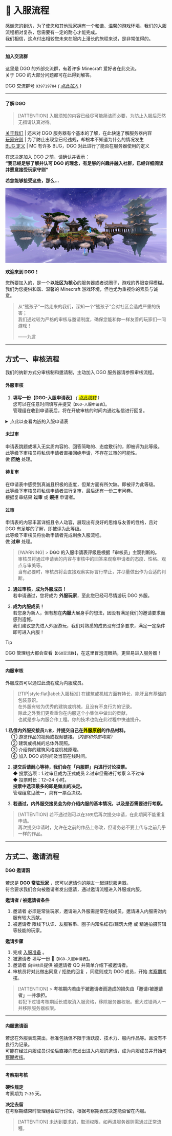 <!-- notice/join -->

# 📃 入服流程

感谢您的到访，为了使您和其他玩家拥有一个和谐、温馨的游戏环境，我们的入服流程相对复杂，您需要有一定的耐心才能完成。<br/>
我们相信，这点付出相较您未来在服内上漫长的旅程来说，是非常值得的。

---

#### 加入交流群

这里是 DGO 的外部交流群，有着许多 Minecraft 爱好者在此交流。<br/>
关于 DGO 的大部分问题都可在此得到解答。

DGO 交流群号 `939719784`
_( [点此加入](https://jq.qq.com/?_wv=1027&k=fLYVZmGj) )_<br/>

---

#### 了解 DGO

> [!ATTENTION]
> 入服须知的内容已经尽可能简洁而必要，为防止入服后茫然无措请认真对待。

[关于我们](notice/about) | 还未对 DGO 服务器有个基本的了解，在此快速了解服务器内容<br/>
[玩家守则](notice/rules) | 为了防止出现您已经违规，却根本不知道为什么的情况发生<br/>
[BUG 定义](notice/bugDefinition) | MC 有许多 BUG，DGO 对此进行了能否在服务器使用的定义<br/>

在您决定加入 DGO 之前，请确认并表示：<br/>
**“我已经足够了解并认可 DGO 的理念，有足够的兴趣并融入社群，已经详细阅读并愿意接受玩家守则”**

**若您能够接受这些，那么…**

![](.//images/DGOnine.2nd_1.webp)

**欢迎来到 DGO！** <br/>

您所要加入的，是一个**以社区为核心**的服务器或者说圈子，游戏的界限变得模糊。<br/>
我们为您提供和谐、温馨的 Minecraft 游戏环境，但也尤为重视你的素质与诚意。

> 从“熊孩子”一路走来的我们，深知一个“熊孩子”会对社区会造成严重的伤害；<br/>
> 我们通过较为严格的审核与邀请制度，确保您能和你一样友善的玩家们一同游戏！
>
> <div class="quotefrom">——九言</div>

---

## 方式一、审核流程

我们的纳新方式分审核制和邀请制，主动加入 DGO 服务器请参照审核流程。

#### 外服审核

1. **填写一份【DGO-入服申请表】** _( <mark>[点此跳转](https://wj.qq.com/s2/5534523/a1b2/)</mark> )_ <br/>
   您可以在任意时间填写并提交`【DGO-入服申请表】`。<br/>
   管理组在收到申请表后，将在开放审核的时间内通过私信进行回复。

<details>
<summary>点此以查看内嵌的入服申请表</summary>
<iframe style='width: 100%; height: 800px' src="https://wj.qq.com/s2/5534523/a1b2/" frameborder="0" allowfullscreen></iframe>
</details>

<!-- tabs:start -->

#### **未过审**

申请表跳题或填入无实质内容的、回答简略的、态度敷衍的，即被评为此等级。<br/>
此等级下审核员将私信申请者直接回绝申请，不存在过审的可能性。<br/>
做 **回绝** 处理。

#### **待复审**

在申请表中感受到真诚且积极的态度，但某方面有所欠缺。即被评为此等级。<br/>
此等级下审核员将私信申请者进行复审，最后还有一份二审问卷。<br/>
根据复审结果 **过审** 或 **婉拒** 申请者。

#### **过审**

申请表的内容丰富详细且令人动容，展现出有良好的思维与友善的性格，且对 DGO 有足够的了解，即被评为此等级。<br/>
此等级下审核员将协助申请者完成剩余入服流程。<br/>
做 **过审** 处理。

<!-- tabs:end -->

> [!WARNING] > **DGO 的入服申请表评级是根据「审核员」主观判断的。** <br/>
> 审核员将通过申请表的内容与审核中的回答来观察申请者的态度、性格、观点与审美等。<br/>
> 当有必要时，审核员将会直接观察实际言行举止，并尽量做出作为合适的判断。

2. **通过审核，成为外服成员！** <br/>
   若申请通过，您将成为 **外服玩家**，至此您已经可尽情游玩 DGO 外服。

3. **成为内服成员！** <br/>
   若您身为新人，但有想在**内服**大展身手的想法，因没有满足我们的邀请要求而感到遗憾。<br/>
   我们建议您先进入外服游玩，我们对熟悉的成员没有过多要求，满足一定条件即可进入内服！

> [!TIP]
> DGO 管理组大都会查看`【DGO交流群】`，在这里冒泡混眼熟，更容易进入服务器！

---

#### 内服审核

外服成员可以通过此流程成为内服成员。

> [!TIP|style:flat|label:入服标准]
> 在建筑或机械方面有特长，能肝且有基础的包装意识。<br/>
> 在外服有较为优秀的建筑或机械，且没有不良行为的记录。<br/>
> 除此之外我们更看重你在内服这个小集体中做出的贡献，<br/>
> 也就是参与内服合作工程。你的技术也能在此过程中快速提升。

1.**私信内外服交接员`九言`，并提交自己在<mark>外服原创</mark>的作品材料。** <br/>
　 ① 游览作品的视频或视频链接。_（内部和外部均需）_<br/>
　 ② 建筑或机械的总体外观照。<br/>
　 ③ 介绍你的建筑风格或机械原理。<br/>
　 ④ 加入 DGO 的时间及当前在线时间。

2. **提交后请耐心等待，我们会在「内服群」内进行讨论投票。** <br/>
   ◆ 投票选项：1.过审且成为正式成员 2.过审但需进行考察 3.不过审<br/>
   ◆ 投票时长：12~24 小时。<br/>
   **投票中选项最多的即是做出的决定。** <br/>
   管理组意见统一，具有一票否决权。

3. **若通过，内外服交接员会为你介绍内服的基本情况，以及是否需要进行考察。**

> [!ATTENTION]
> 若不通过则可以在`30天`后再次提交申请，在此期间不能重复申请。<br/>
> 再次提交申请时，允许在之前的作品上修改，但请务必不要上传与之前几乎一样的作品。

---

## 方式二、邀请流程

#### DGO 邀请函

若您是 **DGO 常驻玩家** ，您可以邀请你的朋友一起游玩服务器。<br/>
符合要求我们会向被邀请者发出邀请，通过邀请流程进入外服或内服。

**邀请者 / 被邀请者条件**

1. 邀请者 必须是常驻玩家，邀请进入外服需是常在线成员，邀请进入内服需对内服有较大贡献。
2. 被邀请者 限线下认识、友服客串、圈子内知名红石/建筑大佬 或 精通拍摄剪辑等技能的玩家。

**邀请步骤**

1. 完成 [入服准备](notice/join?id=加入交流群) 。
2. 被邀请者 填写一份 📰`【DGO-入服申请表】`。
3. 邀请者 向`审核员`提供 被邀请者 QQ 并简单介绍下被邀请者。
4. 审核员将对此做出同意 / 拒绝的回复 ，同意则成为 DGO 成员，开始 [考察期考核](notice/join?id=考察期考核)。

> [!ATTENTION] > **考核期内若由于被邀请者而造成的损失由「邀请/被邀请者」一并承担。** <br/>
> 若犯下过错考核期延长或取消入服资格，移除服务器权限。重大过错两人一并移除服务器权限。

---

#### 内服邀请函

若您在外服表现突出，标准包括但不限于活跃度、技术力、服内作品等。且没有不良行为记录。<br/>
可能在经过内服成员讨论后直接向您发出进入内服的邀请，成为内服成员并开始[考察期考核](notice/join?id=考察期考核)。

---

#### 考察期考核

**硬性规定**<br/>
考察期为 `7~30` 天。

**决定去留**<br/>
在考察期结束时管理组会进行讨论，根据考察期表现决定能否留在内服。

> [!ATTENTION]
> 未达到要求的，取消权限，如再进服务器则需通过正常流程。
